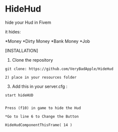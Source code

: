 # HideHud
hide your Hud in Fivem

it hides:

*Money
*Dirty Money
*Bank Money
*Job


[INSTALLATION]

1) Clone the repository
```
git clone: https://github.com/VeryBadApple/HideHud

2) place in your resources folder

```

3) Add this in your server.cfg :

```
start hideHUD


Press (f10) in game to hide the Hud

*Go to line 6 to Change the Button 

HideHudComponentThisFrame( 14 )
